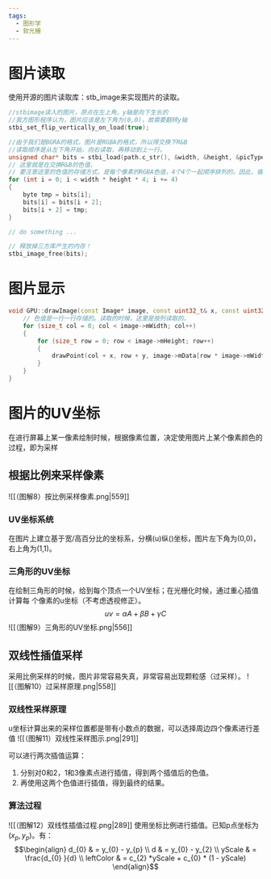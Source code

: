 ```yaml
---
tags:
  - 图形学
  - 软光栅
---
```

# 图片读取

使用开源的图片读取库：stb_image来实现图片的读取。

```Cpp
//stbimage读入的图片，原点在左上角，y轴是向下生长的
//我方图形程序认为，图片应该是左下角为(0,0)，故需要翻转y轴
stbi_set_flip_vertically_on_load(true);

//由于我们是BGRA的格式，图片是RGBA的格式，所以得交换下R&B
//读取顺序是从左下角开始，向右读取，再移动到上一行。
unsigned char* bits = stbi_load(path.c_str(), &width, &height, &picType, STBI_rgb_alpha);
// 这里就是在交换R&B的色值，
// 要注意这里的色值的存储方式，是每个像素的RGBA色值，4个4个一起顺序排列的。因此，循环的时候，总次数是图片大小的4倍。
for (int i = 0; i < width * height * 4; i += 4)
{
	byte tmp = bits[i];
	bits[i] = bits[i + 2];
	bits[i + 2] = tmp;
}

// do something ...

// 释放掉三方库产生的内存！
stbi_image_free(bits);
```
# 图片显示

```Cpp
void GPU::drawImage(const Image* image, const uint32_t& x, const uint32_t& y) {
	// 色值是一行一行存储的。读取的时候，这里是按列读取的。
	for (size_t col = 0; col < image->mWidth; col++)
	{
		for (size_t row = 0; row < image->mHeight; row++)
		{
			drawPoint(col + x, row + y, image->mData[row * image->mWidth + col]);
		}
	}
}
```

# 图片的UV坐标

在进行屏幕上某一像素绘制时候，根据像素位置，决定使用图片上某个像素颜色的过程，即为采样

## 根据比例来采样像素

![[（图解8）按比例采样像素.png|559]]

### UV坐标系统

在图片上建立基于宽/高百分比的坐标系，分横(u)纵()坐标，图片左下角为(0,0)，右上角为(1,1)。

### 三角形的UV坐标

在绘制三角形的时候，给到每个顶点一个UV坐标；在光栅化时候，通过重心插值计算每  个像素的u坐标（不考虑透视修正）。
$$uv = \alpha A + \beta B + \gamma C$$
![[（图解9）三角形的UV坐标.png|556]]

## 双线性插值采样

采用比例采样的时候，图片非常容易失真，非常容易出现颗粒感（过采样）。
![[（图解10）过采样原理.png|558]]

### 双线性采样原理

u坐标计算出来的采样位置都是带有小数点的数据，可以选择周边四个像素进行差值
![[（图解11）双线性采样图示.png|291]]

可以进行两次插值运算：
1. 分别对0和2，1和3像素点进行插值，得到两个插值后的色值。
2. 再使用这两个色值进行插值，得到最终的结果。

### 算法过程
![[（图解12）双线性插值过程.png|289]]
使用坐标比例进行插值。已知p点坐标为$(x_{p}, y_{p})$。有：
$$\begin{align}
d_{0} & = y_{0}  - y_{p} \\
d & = y_{0}  - y_{2} \\
yScale & = \frac{d_{0} }{d} \\
leftColor & = c_{2} *yScale + c_{0} * (1 - yScale) 
\end{align}$$
